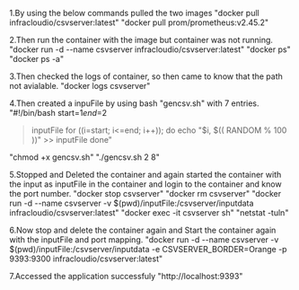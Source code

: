 1.By using the below commands pulled the two images
"docker pull infracloudio/csvserver:latest"
"docker pull prom/prometheus:v2.45.2"

2.Then run the container with the image but container was not running.
"docker run -d --name csvserver infracloudio/csvserver:latest"
"docker ps"
"docker ps -a"

3.Then checked the logs of container, so then came to know that the path not avialable.
"docker logs csvserver"

4.Then created a inpuFile by using bash "gencsv.sh" with 7 entries.
"#!/bin/bash
start=$1
end=$2
> inputFile
for ((i=start; i<=end; i++)); do
    echo "$i, $(( RANDOM % 100 ))" >> inputFile
done"

"chmod +x gencsv.sh"
"./gencsv.sh 2 8"

5.Stopped and Deleted the container and again started the container with the input as inputFile in the container and login to the container and know the port number.
"docker stop csvserver"
"docker rm csvserver"
"docker run -d --name csvserver -v $(pwd)/inputFile:/csvserver/inputdata infracloudio/csvserver:latest"
"docker exec -it csvserver sh"
"netstat -tuln"

6.Now stop and delete the container again and Start the container again with the inputFile and port mapping.
"docker run -d --name csvserver -v $(pwd)/inputFile:/csvserver/inputdata -e CSVSERVER_BORDER=Orange -p 9393:9300 infracloudio/csvserver:latest"

7.Accessed the application successfuly
"http://localhost:9393"


